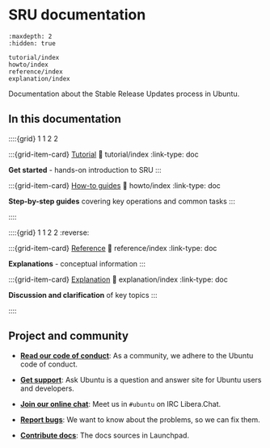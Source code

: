 # SRU documentation

```{toctree}
:maxdepth: 2
:hidden: true

tutorial/index
howto/index
reference/index
explanation/index
```

Documentation about the Stable Release Updates process in Ubuntu.


## In this documentation

::::{grid} 1 1 2 2

:::{grid-item-card} [Tutorial](/index)
:link: tutorial/index
:link-type: doc

**Get started** - hands-on introduction to SRU
:::

:::{grid-item-card} [How-to guides](/index)
:link: howto/index
:link-type: doc

**Step-by-step guides** covering key operations and common tasks
:::

::::

::::{grid} 1 1 2 2
:reverse:

:::{grid-item-card} [Reference](/index)
:link: reference/index
:link-type: doc

**Explanations** - conceptual information
:::

:::{grid-item-card} [Explanation](/index)
:link: explanation/index
:link-type: doc

**Discussion and clarification** of key topics
:::

::::


## Project and community

* **[Read our code of conduct](https://ubuntu.com/community/ethos/code-of-conduct)**:
As a community, we adhere to the Ubuntu code of conduct.

* **[Get support](https://askubuntu.com/questions/tagged/stable-release-updates)**:
Ask Ubuntu is a question and answer site for Ubuntu users and developers.

* **[Join our online chat](https://web.libera.chat/gamja/?channels=%23ubuntu)**:
Meet us in `#ubuntu` on IRC Libera.Chat.

* **[Report bugs](https://bugs.launchpad.net/sru-docs/+filebug)**:
We want to know about the problems, so we can fix them.

* **[Contribute docs](https://launchpad.net/sru-docs)**:
The docs sources in Launchpad.
